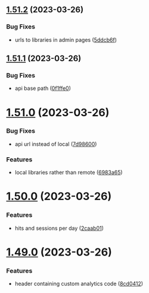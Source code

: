 ## [1.51.2](https://github.com/MihaiNueleanu/blog/compare/1.51.1...1.51.2) (2023-03-26)


### Bug Fixes

* urls to libraries in admin pages ([5ddcb6f](https://github.com/MihaiNueleanu/blog/commit/5ddcb6f85dc41b710be37a181406b86e952d0242))



## [1.51.1](https://github.com/MihaiNueleanu/blog/compare/1.51.0...1.51.1) (2023-03-26)


### Bug Fixes

* api base path ([0f1ffe0](https://github.com/MihaiNueleanu/blog/commit/0f1ffe0ddc228fc85b26883caf640e12c17420f2))



# [1.51.0](https://github.com/MihaiNueleanu/blog/compare/1.50.0...1.51.0) (2023-03-26)


### Bug Fixes

* api url instead of local ([7d98600](https://github.com/MihaiNueleanu/blog/commit/7d98600bfe9955c5c6153110959be70c9a14b225))


### Features

* local libraries rather than remote ([6983a65](https://github.com/MihaiNueleanu/blog/commit/6983a65d7956253578cf6ef3ad444c9830016c6e))



# [1.50.0](https://github.com/MihaiNueleanu/blog/compare/1.49.0...1.50.0) (2023-03-26)


### Features

* hits and sessions per day ([2caab01](https://github.com/MihaiNueleanu/blog/commit/2caab01009566efa8a4bacf9ecbc6b4d08ca8338))



# [1.49.0](https://github.com/MihaiNueleanu/blog/compare/1.48.0...1.49.0) (2023-03-26)


### Features

* header containing custom analytics code ([8cd0412](https://github.com/MihaiNueleanu/blog/commit/8cd0412dfc01b52297fdba49696c7b7f3435b52d))



